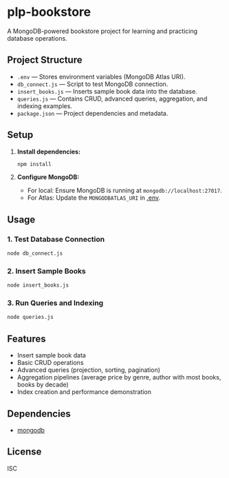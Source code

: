 # plp-bookstore

A MongoDB-powered bookstore project for learning and practicing database operations.

## Project Structure

- `.env` — Stores environment variables (MongoDB Atlas URI).
- `db_connect.js` — Script to test MongoDB connection.
- `insert_books.js` — Inserts sample book data into the database.
- `queries.js` — Contains CRUD, advanced queries, aggregation, and indexing examples.
- `package.json` — Project dependencies and metadata.

## Setup

1. **Install dependencies:**
   ```sh
   npm install
   ```

2. **Configure MongoDB:**
   - For local: Ensure MongoDB is running at `mongodb://localhost:27017`.
   - For Atlas: Update the `MONGODBATLAS_URI` in [.env](.env).

## Usage

### 1. Test Database Connection

```sh
node db_connect.js
```

### 2. Insert Sample Books

```sh
node insert_books.js
```

### 3. Run Queries and Indexing

```sh
node queries.js
```

## Features

- Insert sample book data
- Basic CRUD operations
- Advanced queries (projection, sorting, pagination)
- Aggregation pipelines (average price by genre, author with most books, books by decade)
- Index creation and performance demonstration

## Dependencies

- [mongodb](https://www.npmjs.com/package/mongodb)

## License

ISC
